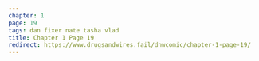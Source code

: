 ```yaml
---
chapter: 1
page: 19
tags: dan fixer nate tasha vlad
title: Chapter 1 Page 19
redirect: https://www.drugsandwires.fail/dnwcomic/chapter-1-page-19/
---
```

